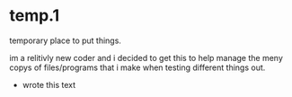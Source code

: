 # temp.1
temporary place to put things.
 
im a relitivly new coder and i decided to get this to help manage the
meny copys of files/programs that i make when testing different things out.





* wrote this text
